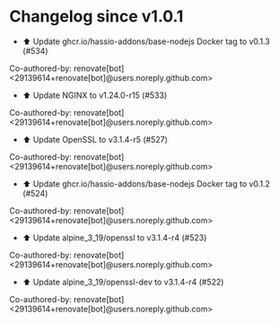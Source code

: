 # Changelog since v1.0.1
- ⬆️ Update ghcr.io/hassio-addons/base-nodejs Docker tag to v0.1.3 (#534)

Co-authored-by: renovate[bot] <29139614+renovate[bot]@users.noreply.github.com> 
- ⬆️ Update NGINX to v1.24.0-r15 (#533)

Co-authored-by: renovate[bot] <29139614+renovate[bot]@users.noreply.github.com> 
- ⬆️ Update OpenSSL to v3.1.4-r5 (#527)

Co-authored-by: renovate[bot] <29139614+renovate[bot]@users.noreply.github.com> 
- ⬆️ Update ghcr.io/hassio-addons/base-nodejs Docker tag to v0.1.2 (#524)

Co-authored-by: renovate[bot] <29139614+renovate[bot]@users.noreply.github.com> 
- ⬆️ Update alpine_3_19/openssl to v3.1.4-r4 (#523)

Co-authored-by: renovate[bot] <29139614+renovate[bot]@users.noreply.github.com> 
- ⬆️ Update alpine_3_19/openssl-dev to v3.1.4-r4 (#522)

Co-authored-by: renovate[bot] <29139614+renovate[bot]@users.noreply.github.com> 
